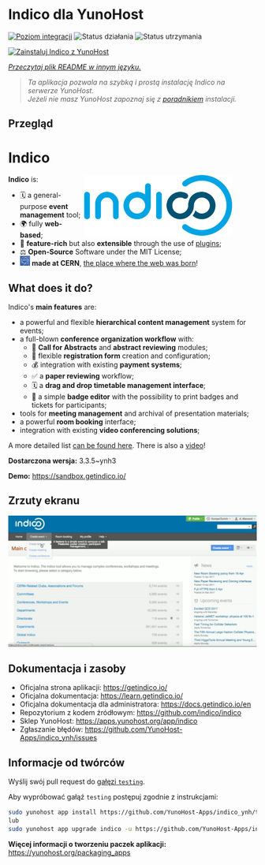 <!--
To README zostało automatycznie wygenerowane przez <https://github.com/YunoHost/apps/tree/master/tools/readme_generator>
Nie powinno być ono edytowane ręcznie.
-->

# Indico dla YunoHost

[![Poziom integracji](https://apps.yunohost.org/badge/integration/indico)](https://ci-apps.yunohost.org/ci/apps/indico/)
![Status działania](https://apps.yunohost.org/badge/state/indico)
![Status utrzymania](https://apps.yunohost.org/badge/maintained/indico)

[![Zainstaluj Indico z YunoHost](https://install-app.yunohost.org/install-with-yunohost.svg)](https://install-app.yunohost.org/?app=indico)

*[Przeczytaj plik README w innym języku.](./ALL_README.md)*

> *Ta aplikacja pozwala na szybką i prostą instalację Indico na serwerze YunoHost.*  
> *Jeżeli nie masz YunoHost zapoznaj się z [poradnikiem](https://yunohost.org/install) instalacji.*

## Przegląd

# Indico 

<img src="https://github.com/indico/indico/raw/master/indico/web/static/images/logo_indico.png"
     align="right"
     width="300"
     style="width: 300px; float: right; margin-right: 50px;">

**Indico** is:
 * 🗓 a general-purpose **event management** tool;
 * 🌍 fully **web-based**;
 * 🧩 **feature-rich** but also **extensible** through the use of [plugins](https://docs.getindico.io/en/stable/plugins/);
 * ⚖️ **Open-Source** Software under the MIT License;
 * <img src="https://raw.githubusercontent.com/indico/assets/master/cern_badge.png" width="20"> **made at CERN**, [the place where the web was born](https://home.cern/science/computing/birth-web)!

## What does it do?
Indico's **main features** are:
 * a powerful and flexible **hierarchical content management** system for events;
 * a full-blown **conference organization workflow** with:
   - 📢 **Call for Abstracts** and **abstract reviewing** modules;
   - 📝 flexible **registration form** creation and configuration;
   - 💰 integration with existing **payment systems**;
   - ✅ a **paper reviewing** workflow;
   - 🗓 a **drag and drop timetable management interface**;
   - 🎫 a simple **badge editor** with the possibility to print badges and tickets for participants;
 * tools for **meeting management** and archival of presentation materials;
 * a powerful **room booking** interface;
 * integration with existing **video conferencing solutions**;

A more detailed list [can be found here](https://getindico.io/features/). There is also a [video](https://www.youtube.com/watch?v=yo8rgg9dOcc)!


**Dostarczona wersja:** 3.3.5~ynh3

**Demo:** <https://sandbox.getindico.io/>

## Zrzuty ekranu

![Zrzut ekranu z Indico](./doc/screenshots/screenshot.png)

## Dokumentacja i zasoby

- Oficjalna strona aplikacji: <https://getindico.io/>
- Oficjalna dokumentacja: <https://learn.getindico.io/>
- Oficjalna dokumentacja dla administratora: <https://docs.getindico.io/en>
- Repozytorium z kodem źródłowym: <https://github.com/indico/indico>
- Sklep YunoHost: <https://apps.yunohost.org/app/indico>
- Zgłaszanie błędów: <https://github.com/YunoHost-Apps/indico_ynh/issues>

## Informacje od twórców

Wyślij swój pull request do [gałęzi `testing`](https://github.com/YunoHost-Apps/indico_ynh/tree/testing).

Aby wypróbować gałąź `testing` postępuj zgodnie z instrukcjami:

```bash
sudo yunohost app install https://github.com/YunoHost-Apps/indico_ynh/tree/testing --debug
lub
sudo yunohost app upgrade indico -u https://github.com/YunoHost-Apps/indico_ynh/tree/testing --debug
```

**Więcej informacji o tworzeniu paczek aplikacji:** <https://yunohost.org/packaging_apps>
